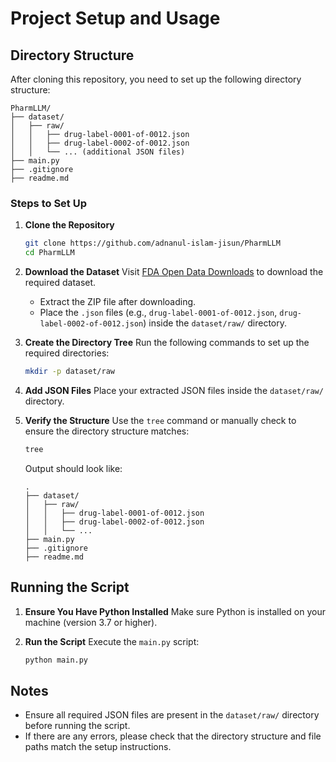 # Project Setup and Usage

## Directory Structure
After cloning this repository, you need to set up the following directory structure:

```
PharmLLM/
├── dataset/
│   ├── raw/
│   │   ├── drug-label-0001-of-0012.json
│   │   ├── drug-label-0002-of-0012.json
│   │   └── ... (additional JSON files)
├── main.py
├── .gitignore
├── readme.md
```

### Steps to Set Up

1. **Clone the Repository**
   ```bash
   git clone https://github.com/adnanul-islam-jisun/PharmLLM
   cd PharmLLM
   ```

2. **Download the Dataset**
   Visit [FDA Open Data Downloads](https://open.fda.gov/data/downloads/) to download the required dataset.
   - Extract the ZIP file after downloading.
   - Place the `.json` files (e.g., `drug-label-0001-of-0012.json`, `drug-label-0002-of-0012.json`) inside the `dataset/raw/` directory.

3. **Create the Directory Tree**
   Run the following commands to set up the required directories:
   ```bash
   mkdir -p dataset/raw
   ```

4. **Add JSON Files**
   Place your extracted JSON files inside the `dataset/raw/` directory.

5. **Verify the Structure**
   Use the `tree` command or manually check to ensure the directory structure matches:
   ```bash
   tree
   ```
   Output should look like:
   ```
   .
   ├── dataset/
   │   ├── raw/
   │   │   ├── drug-label-0001-of-0012.json
   │   │   ├── drug-label-0002-of-0012.json
   │   │   └── ...
   ├── main.py
   ├── .gitignore
   ├── readme.md
   ```

## Running the Script

1. **Ensure You Have Python Installed**
   Make sure Python is installed on your machine (version 3.7 or higher).

2. **Run the Script**
   Execute the `main.py` script:
   ```bash
   python main.py
   ```

## Notes
- Ensure all required JSON files are present in the `dataset/raw/` directory before running the script.
- If there are any errors, please check that the directory structure and file paths match the setup instructions.

